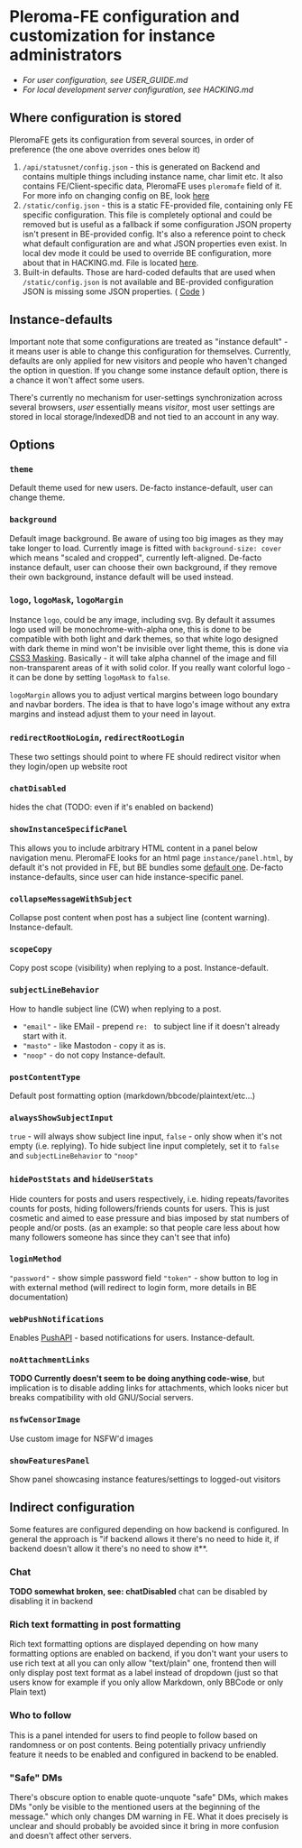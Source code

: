 # Pleroma-FE configuration and customization for instance administrators

* *For user configuration, see USER_GUIDE.md*
* *For local development server configuration, see HACKING.md*

## Where configuration is stored

PleromaFE gets its configuration from several sources, in order of preference (the one above overrides ones below it)

1. `/api/statusnet/config.json` - this is generated on Backend and contains multiple things including instance name, char limit etc. It also contains FE/Client-specific data, PleromaFE uses `pleromafe` field of it. For more info on changing config on BE, look [here](https://docs-develop.pleroma.social/config.html#frontend_configurations)
2. `/static/config.json` - this is a static FE-provided file, containing only FE specific configuration. This file is completely optional and could be removed but is useful as a fallback if some configuration JSON property isn't present in BE-provided config. It's also a reference point to check what default configuration are and what JSON properties even exist. In local dev mode it could be used to override BE configuration, more about that in HACKING.md. File is located [here](https://git.pleroma.social/pleroma/pleroma-fe/blob/develop/static/config.json).
3. Built-in defaults. Those are hard-coded defaults that are used when `/static/config.json` is not available and BE-provided configuration JSON is missing some JSON properties. ( [Code](https://git.pleroma.social/pleroma/pleroma-fe/blob/develop/src/modules/instance.js) )

## Instance-defaults

Important note that some configurations are treated as "instance default" - it means user is able to change this configuration for themselves. Currently, defaults are only applied for new visitors and people who haven't changed the option in question. If you change some instance default option, there is a chance it won't affect some users.

There's currently no mechanism for user-settings synchronization across several browsers, *user* essentially means *visitor*, most user settings are stored in local storage/IndexedDB and not tied to an account in any way.

## Options

### `theme`
Default theme used for new users. De-facto instance-default, user can change theme.

### `background`
Default image background. Be aware of using too big images as they may take longer to load. Currently image is fitted with `background-size: cover` which means "scaled and cropped", currently left-aligned. De-facto instance default, user can choose their own background, if they remove their own background, instance default will be used instead.

### `logo`, `logoMask`, `logoMargin`
Instance `logo`, could be any image, including svg. By default it assumes logo used will be monochrome-with-alpha one, this is done to be compatible with both light and dark themes, so that white logo designed with dark theme in mind won't be invisible over light theme, this is done via [CSS3 Masking](https://www.html5rocks.com/en/tutorials/masking/adobe/). Basically - it will take alpha channel of the image and fill non-transparent areas of it with solid color. If you really want colorful logo - it can be done by setting `logoMask` to `false`.

`logoMargin` allows you to adjust vertical margins between logo boundary and navbar borders. The idea is that to have logo's image without any extra margins and instead adjust them to your need in layout.

### `redirectRootNoLogin`, `redirectRootLogin`
These two settings should point to where FE should redirect visitor when they login/open up website root

### `chatDisabled`
hides the chat (TODO: even if it's enabled on backend)

### `showInstanceSpecificPanel`
This allows you to include arbitrary HTML content in a panel below navigation menu. PleromaFE looks for an html page `instance/panel.html`, by default it's not provided in FE, but BE bundles some [default one](https://git.pleroma.social/pleroma/pleroma/blob/develop/priv/static/instance/panel.html). De-facto instance-defaults, since user can hide instance-specific panel.

### `collapseMessageWithSubject`
Collapse post content when post has a subject line (content warning). Instance-default.

### `scopeCopy`
Copy post scope (visibility) when replying to a post. Instance-default.

### `subjectLineBehavior`
How to handle subject line (CW) when replying to a post.
* `"email"` - like EMail - prepend `re: ` to subject line if it doesn't already start with it.
* `"masto"` - like Mastodon - copy it as is.
* `"noop"` - do not copy
Instance-default.

### `postContentType`
Default post formatting option (markdown/bbcode/plaintext/etc...)

### `alwaysShowSubjectInput`
`true` - will always show subject line input, `false` - only show when it's not empty (i.e. replying). To hide subject line input completely, set it to `false` and `subjectLineBehavior` to `"noop"`

### `hidePostStats` and `hideUserStats`
Hide counters for posts and users respectively, i.e. hiding repeats/favorites counts for posts, hiding followers/friends counts for users. This is just cosmetic and aimed to ease pressure and bias imposed by stat numbers of people and/or posts. (as an example: so that people care less about how many followers someone has since they can't see that info)

### `loginMethod`
`"password"` - show simple password field
`"token"` - show button to log in with external method (will redirect to login form, more details in BE documentation)

### `webPushNotifications`
Enables [PushAPI](https://developer.mozilla.org/en-US/docs/Web/API/Push_API) - based notifications for users. Instance-default.

### `noAttachmentLinks`
**TODO Currently doesn't seem to be doing anything code-wise**, but implication is to disable adding links for attachments, which looks nicer but breaks compatibility with old GNU/Social servers.

### `nsfwCensorImage`
Use custom image for NSFW'd images

### `showFeaturesPanel`
Show panel showcasing instance features/settings to logged-out visitors

## Indirect configuration
Some features are configured depending on how backend is configured. In general the approach is "if backend allows it there's no need to hide it, if backend doesn't allow it there's no need to show it**.

### Chat
**TODO somewhat broken, see: chatDisabled** chat can be disabled by disabling it in backend

### Rich text formatting in post formatting
Rich text formatting options are displayed depending on how many formatting options are enabled on backend, if you don't want your users to use rich text at all you can only allow "text/plain" one, frontend then will only display post text format as a label instead of dropdown (just so that users know for example if you only allow Markdown, only BBCode or only Plain text)

### Who to follow
This is a panel intended for users to find people to follow based on randomness or on post contents. Being potentially privacy unfriendly feature it needs to be enabled and configured in backend to be enabled.

### "Safe" DMs
There's obscure option to enable quote-unquote "safe" DMs, which makes DMs "only be visible to the mentioned users at the beginning of the message." which only changes DM warning in FE. What it does precisely is unclear and should probably be avoided since it bring in more confusion and doesn't affect other servers.
